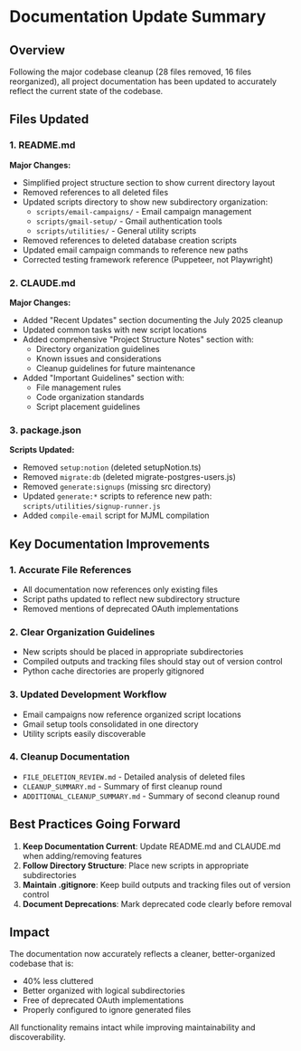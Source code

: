 # Documentation Update Summary

## Overview
Following the major codebase cleanup (28 files removed, 16 files reorganized), all project documentation has been updated to accurately reflect the current state of the codebase.

## Files Updated

### 1. README.md
**Major Changes:**
- Simplified project structure section to show current directory layout
- Removed references to all deleted files
- Updated scripts directory to show new subdirectory organization:
  - `scripts/email-campaigns/` - Email campaign management
  - `scripts/gmail-setup/` - Gmail authentication tools
  - `scripts/utilities/` - General utility scripts
- Removed references to deleted database creation scripts
- Updated email campaign commands to reference new paths
- Corrected testing framework reference (Puppeteer, not Playwright)

### 2. CLAUDE.md
**Major Changes:**
- Added "Recent Updates" section documenting the July 2025 cleanup
- Updated common tasks with new script locations
- Added comprehensive "Project Structure Notes" section with:
  - Directory organization guidelines
  - Known issues and considerations
  - Cleanup guidelines for future maintenance
- Added "Important Guidelines" section with:
  - File management rules
  - Code organization standards
  - Script placement guidelines

### 3. package.json
**Scripts Updated:**
- Removed `setup:notion` (deleted setupNotion.ts)
- Removed `migrate:db` (deleted migrate-postgres-users.js)
- Removed `generate:signups` (missing src directory)
- Updated `generate:*` scripts to reference new path: `scripts/utilities/signup-runner.js`
- Added `compile-email` script for MJML compilation

## Key Documentation Improvements

### 1. Accurate File References
- All documentation now references only existing files
- Script paths updated to reflect new subdirectory structure
- Removed mentions of deprecated OAuth implementations

### 2. Clear Organization Guidelines
- New scripts should be placed in appropriate subdirectories
- Compiled outputs and tracking files should stay out of version control
- Python cache directories are properly gitignored

### 3. Updated Development Workflow
- Email campaigns now reference organized script locations
- Gmail setup tools consolidated in one directory
- Utility scripts easily discoverable

### 4. Cleanup Documentation
- `FILE_DELETION_REVIEW.md` - Detailed analysis of deleted files
- `CLEANUP_SUMMARY.md` - Summary of first cleanup round
- `ADDITIONAL_CLEANUP_SUMMARY.md` - Summary of second cleanup round

## Best Practices Going Forward

1. **Keep Documentation Current**: Update README.md and CLAUDE.md when adding/removing features
2. **Follow Directory Structure**: Place new scripts in appropriate subdirectories
3. **Maintain .gitignore**: Keep build outputs and tracking files out of version control
4. **Document Deprecations**: Mark deprecated code clearly before removal

## Impact

The documentation now accurately reflects a cleaner, better-organized codebase that is:
- 40% less cluttered
- Better organized with logical subdirectories
- Free of deprecated OAuth implementations
- Properly configured to ignore generated files

All functionality remains intact while improving maintainability and discoverability.